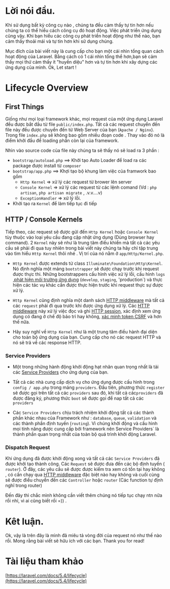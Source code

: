 # Lời nói đầu.

Khi sử dụng bất kỳ công cụ nào , chúng ta đều cảm thấy tự tin hơn nếu chúng ta có thể  hiểu cách công cụ đó hoạt động. Việc phát triển ứng dụng cũng vậy.  Khi bạn hiểu các công cụ phát triển hoạt động như thế nào, bạn cảm thấy thoải mái và tự tin hơn khi sử dụng chúng.

Mục đích của bài viết  này là cung cấp cho bạn một cái nhìn tổng quan cách  hoạt động của Laravel. Bằng cách có 1 cái nhìn tổng thể  hơn,bạn sẽ cảm thấy mọi thứ cảm thấy ít "huyền diệu"  hơn và tự tin hơn khi xây dựng các ứng dụng của mình. Ok, Let start !

# Lifecycle Overview
## First Things
Giống như mọi loại framework khác, mọi request của một ứng dụng Laravel đều được bắt đầu từ  file `public/index.php`. Tất cả các request chuyển đến file này đều được chuyển đến từ Web Server của bạn (`Apache / Nginx`). Trong file `index.php` sẽ không bao gồm nhiều đoạn code . Thay vào đó nó là điểm khởi đầu để loading phần còn lại của framework.

Nhìn vào source code của file này chúng ta sẽ thấy nó sẽ load ra 3 phần :
- `bootstrap/autoload.php` ==> Khởi tạo Auto Loader để  load ra các package được install từ `composer` 
- `bootstrap/app.php` ==> Khợi tạo bộ khung làm việc của framwork bao gồm 
    - `Http Kernel`  => xử lý các request từ brower lên server
   - `Console Kernel`  => xử lý các request từ các lệnh comand  (Vd : `php artisan`, `php artisan migrate` , .v.v....v)
   - `ExceptionHandler` => xử lý lỗi.
- Khởi tạo ra `Kernel` để làm tiếp tục đi tiếp

## HTTP / Console Kernels

Tiếp theo, các request sẽ được gửi đến `Http Kernel`   hoặc `Console Kernel` tùy thuộc vào loại yêu cầu đang cập nhật ứng dụng  (Dùng browser hay command). 2 `Kernel` này sẽ như là trung tâm điều khiển mà tất cả các yêu cầu sẽ phải đi qua tuy nhiên trong bài viết này chúng ta hãy chỉ tập trung vào tìm hiểu  `Http Kernel` thôi nhé . Vị trí của nó nằm ở `app/Http/Kernel.php`.

- `Http Kernel` được extends từ class `Illuminate\Foundation\Http\Kernel`. Nó định nghĩa một mảng `bootstrapper` sẽ được chạy trước khi request được thực thi. Những bootstrappers cấu hình việc xử lý lỗi, cấu hình `logs` ,[phát hiện môi trường ứng dụng](https://laravel.com/docs/5.4/configuration#environment-configuration)  (`develop`, `staging`, 'production`) và thực hiện các tác vụ khác cần được thực hiện trước khi request thực sự được xử lý.


- `Http Kernel` cũng định nghĩa một danh sách  [HTTP middleware](https://laravel.com/docs/5.4/middleware) mà tất cả các `request` phải đi qua trước khi được ứng dụng xử lý. Các [HTTP middleware](https://laravel.com/docs/5.4/middleware) này xử lý việc đọc và ghi  [HTTP  session](https://laravel.com/docs/5.4/session), xác định xem ứng dụng có đang ở chế độ bảo trì hay không, [xác minh token CSRF](https://laravel.com/docs/5.4/csrf) và hơn thế nữa.

- Hãy suy nghĩ về `Http Kernel` như là một trung tâm điều hành đại diện cho toàn bộ ứng dụng của bạn. Cung cấp cho nó các request HTTP và nó sẽ trả về các response HTTP.

### Service Providers

- Một trong những hành động khởi động hạt nhân quan trọng nhất là tải các [Service Providers](https://laravel.com/docs/5.4/providers) cho ứng dụng của bạn.

- Tất cả các nhà cung cấp dịch vụ cho ứng dụng được cấu hình trong `config / app.php` trong mảng `providers`. Đầu tiên, phương thức `register` sẽ được gọi trên tất cả các `providers` sau đó, khi tất cả các`providers` đã được đăng ký, phương thức `boot` sẽ được gọi để nap tất cả các `providers`

- Các `Service Providers` chịu trách nhiệm khởi động tất cả các thành phần khác nhau của Framework như : `database`, `queue`, `validation` và các thành phần định tuyến (`routing`). Vì chúng khởi động và cấu hình mọi tính năng được cung cấp bởi framework nên Service Providers` là thành phần quan trọng nhất của toàn bộ quá trình khởi động Laravel.

### Dispatch Request

Khi ứng dụng đã được khởi động xong và tất cả các `Service Providers` đã được khởi tạo thành công. Các `Request` sẽ được đưa đến  các bộ định tuyến ( `router`). Ở đây, các yêu cầu sẽ được được kiểm tra xem có tồn tại hay không , có cần chạy qua  [HTTP middleware](https://laravel.com/docs/5.4/middleware) đặc biệt  nào hay không và cuối cùng sẽ được điểu chuyển đến các `Controller` hoặc `router` (Các function tự định nghĩ trong router)

Đến đây thì chắc mình không cần viết thêm chúng nó tiếp tục chạy ntn nữa rồi nhỉ, vì ai cũng biết rồi =)) . 

# Kêt luận.
Ok, vậy là trên đây là mình đã miêu tả vòng đời của request nó như thế nào rồi. Mong rằng bài viết sẽ hữu ích với các bạn. Thank you for read!

# Tài liệu tham khảo
[https://laravel.com/docs/5.4/lifecycle](https://laravel.com/docs/5.4/lifecycle)